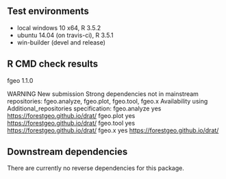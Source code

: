## Test environments

* local windows 10 x64, R 3.5.2
* ubuntu 14.04 (on travis-ci), R 3.5.1
* win-builder (devel and release)

## R CMD check results

fgeo 1.1.0

WARNING
New submission
Strong dependencies not in mainstream repositories:
  fgeo.analyze, fgeo.plot, fgeo.tool, fgeo.x
Availability using Additional_repositories specification:
  fgeo.analyze   yes   https://forestgeo.github.io/drat/
  fgeo.plot      yes   https://forestgeo.github.io/drat/
  fgeo.tool      yes   https://forestgeo.github.io/drat/
  fgeo.x         yes   https://forestgeo.github.io/drat/

## Downstream dependencies

There are currently no reverse dependencies for this package.
